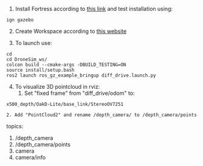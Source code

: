 
1. Install Fortress according to [this link](https://gazebosim.org/docs/fortress/install_ubuntu) and test installation using:
```Shell
ign gazebo
```

2. Create Workspace according to [this website](https://gazebosim.org/docs/fortress/ros_gz_project_template_guide)

3. To launch use:
```Shell
cd
cd DroneSim_ws/
colcon build --cmake-args -DBUILD_TESTING=ON
source install/setup.bash
ros2 launch ros_gz_example_bringup diff_drive.launch.py
```

4. To visualize 3D pointcloud in rviz:
	1. Set "fixed frame" from "diff_drive/odom" to:
```
x500_depth/OakD-Lite/base_link/StereoOV7251
```
	2. Add "PointCloud2" and rename /depth_camera/ to /depth_camera/points






topics:
1. /depth_camera
2. /depth_camera/points
3. camera
4. camera/info



